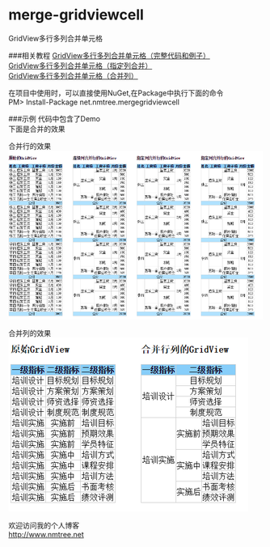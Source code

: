 merge-gridviewcell
==================

GridView多行多列合并单元格

###相关教程
[GridView多行多列合并单元格（完整代码和例子）](http://www.cnblogs.com/nianming/archive/2012/10/10/2719103.html)  
[GridView多行多列合并单元格（指定列合并）](http://www.cnblogs.com/nianming/archive/2012/10/19/2731694.html)  
[GridView多行多列合并单元格（合并列）](http://www.nmtree.net/2013/08/19/gridview-merge-cell.html)  

在项目中使用时，可以直接使用NuGet,在Package中执行下面的命令  
PM> Install-Package net.nmtree.mergegridviewcell

###示例
代码中包含了Demo  
下面是合并的效果  
  
  合并行的效果
![合并行的效果](/MergeGridViewCell/Nmtree.MergeGridViewCell.Demo/1.png)  
  
  合并列的效果  
  ![合并列的效果](/MergeGridViewCell/Nmtree.MergeGridViewCell.Demo/2.png)

欢迎访问我的个人博客  
<http://www.nmtree.net>




